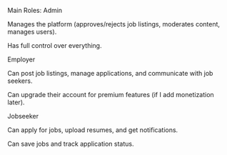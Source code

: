 Main Roles:
Admin 

Manages the platform (approves/rejects job listings, moderates content, manages users).

Has full control over everything.

Employer 

Can post job listings, manage applications, and communicate with job seekers.

Can upgrade their account for premium features (if I add monetization later).

Jobseeker 

Can apply for jobs, upload resumes, and get notifications.

Can save jobs and track application status.


